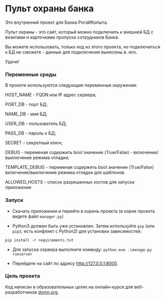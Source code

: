 # Пульт охраны банка

Это внутренний проект для Банка РогаИКопыта.

Пульт охраны - это сайт, который можно подключить к внешней БД 
с визитами и карточками пропуска сотрудников Банка.

Вы можете использовать, только код из этого проекта, но подключиться к БД
не сможете - данные для подключения вынесены в .env.

Удачи!

### Переменные среды

В проекте используются следующие переменные окружения:

HOST_NAME - FQDN или IP адрес сервера;

PORT_DB - порт БД;

NAME_DB - имя БД;

USER_DB - пользователь БД;

PASS_DB - пароль к БД;

SECRET - секретный ключ;

DEBUG - переменая содержить bool значение (True/False) - включение/выключение режима отладки;

TEMPLATE_DEBUG - переменая содержить bool значение (True/False) включение/выключение режима отладки для шаблонов.

ALLOWED_HOSTS - список разрешенных хостов для запуска приложения

### Запуск

- Скачать приложенеи и перейти в корень проекта (в корне проекта видете файл `manager.py`)

- Python3 должен быть уже установлен. 
Затем используйте `pip` (или `pip3`, есть конфликт с Python2) для установки зависимостей:

```pip install -r requirements.txt```

- Для запуска сервера выполните команду:
```python.exe .\manage.py runserver``` 

- Перейдите на сайт по адресу http://127.0.0.1:8000.

### Цель проекта

Код написан в образовательных целях на онлайн-курсе для веб-разработчиков [dvmn.org](https://dvmn.org/).